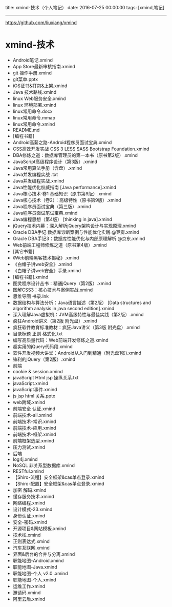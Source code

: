 title: xmind-技术（个人笔记）
date: 2016-07-25 00:00:00
tags: [xmind,笔记]


---


https://github.com/liuxiang/xmind


# xmind-技术
- Android笔记.xmind
- App Store最新审核指南.xmind
- git 操作手册.xmind
- git菜单.pptx
- iOS证书&打包&上架.xmind
- Java 技术路线.xmind
- linux Web服务安全.xmind
- linux 环境部署.xmind
- linux常用命令.docx
- linux常用命令.mmap
- linux常用命令.xmind
- README.md
- [编程书籍]
- Android高薪之路-Android程序员面试宝典.xmind
- CSS高效开发实战 CSS 3 LESS SASS Bootstrap Foundation.xmind
- DBA修炼之道：数据库管理员的第一本书（原书第2版）.xmind
- JavaScript高级程序设计（第3版）.xmind
- Java常用算法手册（含盘）.xmind
- Java并发编程实战 .txt
- Java并发编程实战.xmind
- Java性能优化权威指南 [Java performance].xmind
- Java核心技术·卷1 基础知识（原书第9版）.xmind
- Java核心技术（卷2）：高级特性（原书第9版）.xmind
- Java程序员面试宝典（第三版）.xmind
- Java程序员面试笔试宝典.xmind
- Java编程思想（第4版） [thinking in java].xmind
- jQuery技术内幕：深入解析jQuery架构设计与实现原理.xmind
- Oracle DBA手记   数据库诊断案例与性能优化实践 @豆瓣.xmind
- Oracle DBA手记3：数据库性能优化与内部原理解析 @京东.xmind
- Web前端工程师修炼之道（原书第4版）.xmind
- [其它书籍]
- 《Web前端黑客技术揭秘》.xmind
- 《白帽子讲web安全》.xmind
- 《白帽子讲web安全》手录.xmind
- [编程书籍].xmind
- 图灵程序设计丛书：精通jQuery（第2版）.xmind
- 图解CSS3：核心技术与案例实战.xmind
- 思维导图 书录.lnk
- 数据结构与算法分析：Java语言描述（第2版） [Data structures and algorithm analysis in java second edition].xmind
- 深入理解Java虚拟机：JVM高级特性与最佳实践（第2版）.xmind
- 疯狂Android讲义（第2版 附光盘）.xmind
- 疯狂软件教育标准教材：疯狂Java讲义（第3版 附光盘）.xmind
- 目录标题 正则 格式化.txt
- 编写高质量代码：Web前端开发修炼之道.xmind
- 超实用的jQuery代码段.xmind
- 软件开发视频大讲堂：Android从入门到精通（附光盘1张).xmind
- 锋利的jQuery（第2版）.xmind
- 前端
- cookie & session.xmind
- javaScript Html jsp 操纵关系.txt
- javaScript.xmind
- javaScript事件.xmind
- js jsp html 关系.pptx
- web跨域.xmind
- 前端安全 认证.xmind
- 前端技术-all.xmind
- 前端技术-常识.xmind
- 前端技术-应用.xmind
- 前端技术-框架.xmind
- 前端框架选型.xmind
- 压力测试.xmind
- 后端
- log4j.xmind
- NoSQL 非关系型数据库.xmind
- RESTful.xmind
- 【Shiro-流程】安全框架&cas单点登录.xmind
- 【Shiro-配置】安全框架&cas单点登录.xmind
- 加密 解码.xmind
- 缓存服务技术.xmind
- 网络编程.xmind
- 设计模式-23.xmind
- 身份认证.xmind
- 安全-密码.xmind
- 开源项目&网站模板.xmind
- 技术栈.xmind
- 正则表达式.xmind
- 汽车互联网.xmind
- 界面&后台的合并与分离.xmind
- 职能地图-Android.xmind
- 职能地图-Java.xmind
- 职能地图-个人 v2.0 .xmind
- 职能地图-个人.xmind
- 运维工作.xmind
- 邀请码.xmind
- 阿里云盾.xmind


<!-- more -->

